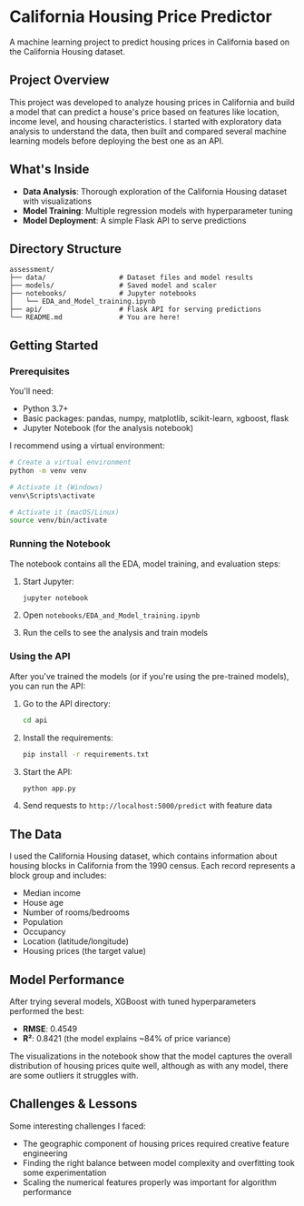 # California Housing Price Predictor

A machine learning project to predict housing prices in California based on the California Housing dataset.

## Project Overview

This project was developed to analyze housing prices in California and build a model that can predict a house's price based on features like location, income level, and housing characteristics. I started with exploratory data analysis to understand the data, then built and compared several machine learning models before deploying the best one as an API.

## What's Inside

- **Data Analysis**: Thorough exploration of the California Housing dataset with visualizations
- **Model Training**: Multiple regression models with hyperparameter tuning
- **Model Deployment**: A simple Flask API to serve predictions

## Directory Structure

```
assessment/
├── data/                  # Dataset files and model results
├── models/                # Saved model and scaler
├── notebooks/             # Jupyter notebooks
│   └── EDA_and_Model_training.ipynb
├── api/                   # Flask API for serving predictions
└── README.md              # You are here!
```

## Getting Started

### Prerequisites

You'll need:
- Python 3.7+
- Basic packages: pandas, numpy, matplotlib, scikit-learn, xgboost, flask
- Jupyter Notebook (for the analysis notebook)

I recommend using a virtual environment:

```bash
# Create a virtual environment
python -m venv venv

# Activate it (Windows)
venv\Scripts\activate

# Activate it (macOS/Linux)
source venv/bin/activate
```

### Running the Notebook

The notebook contains all the EDA, model training, and evaluation steps:

1. Start Jupyter:
   ```bash
   jupyter notebook
   ```

2. Open `notebooks/EDA_and_Model_training.ipynb`

3. Run the cells to see the analysis and train models

### Using the API

After you've trained the models (or if you're using the pre-trained models), you can run the API:

1. Go to the API directory:
   ```bash
   cd api
   ```

2. Install the requirements:
   ```bash
   pip install -r requirements.txt
   ```

3. Start the API:
   ```bash
   python app.py
   ```

4. Send requests to `http://localhost:5000/predict` with feature data

## The Data

I used the California Housing dataset, which contains information about housing blocks in California from the 1990 census. Each record represents a block group and includes:

- Median income
- House age
- Number of rooms/bedrooms
- Population
- Occupancy
- Location (latitude/longitude)
- Housing prices (the target value)

## Model Performance

After trying several models, XGBoost with tuned hyperparameters performed the best:

- **RMSE**: 0.4549
- **R²**: 0.8421 (the model explains ~84% of price variance)

The visualizations in the notebook show that the model captures the overall distribution of housing prices quite well, although as with any model, there are some outliers it struggles with.

## Challenges & Lessons

Some interesting challenges I faced:
- The geographic component of housing prices required creative feature engineering
- Finding the right balance between model complexity and overfitting took some experimentation
- Scaling the numerical features properly was important for algorithm performance